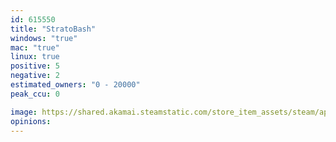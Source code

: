 ```yaml
---
id: 615550
title: "StratoBash"
windows: "true"
mac: "true"
linux: true
positive: 5
negative: 2
estimated_owners: "0 - 20000"
peak_ccu: 0

image: https://shared.akamai.steamstatic.com/store_item_assets/steam/apps/615550/header.jpg?t=1532439727
opinions:
---
```

